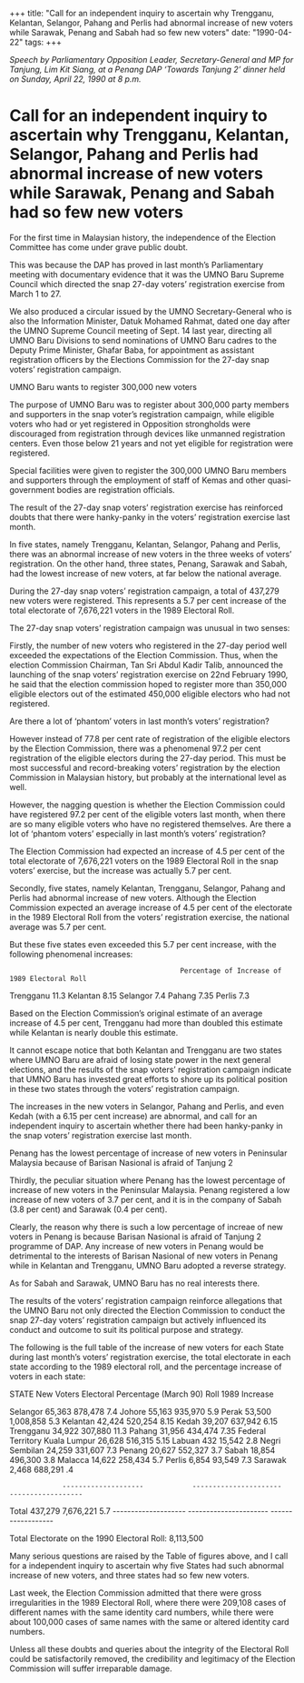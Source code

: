 +++ 
title: "Call for an independent inquiry to ascertain why Trengganu, Kelantan, Selangor, Pahang and Perlis had abnormal increase of new voters while Sarawak, Penang and Sabah had so few new voters"
date: "1990-04-22"
tags:
+++

_Speech by Parliamentary Opposition Leader, Secretary-General and MP for Tanjung, Lim Kit Siang, at a Penang DAP ‘Towards Tanjung 2’ dinner held on Sunday, April 22, 1990 at 8 p.m._

# Call for an independent inquiry to ascertain why Trengganu, Kelantan, Selangor, Pahang and Perlis had abnormal increase of new voters while Sarawak, Penang and Sabah had so few new voters

For the first time in Malaysian history, the independence of the Election Committee has come under grave public doubt.</u>

This was because the DAP has proved in last month’s Parliamentary meeting with documentary evidence that it was the UMNO Baru Supreme Council which directed the snap 27-day voters’ registration exercise from March 1 to 27.

We also produced a circular issued by the UMNO Secretary-General who is also the Information Minister, Datuk Mohamed Rahmat, dated one day after the UMNO Supreme Council meeting of Sept. 14 last year, directing all UMNO Baru Divisions to send nominations of UMNO Baru cadres to the Deputy Prime Minister, Ghafar Baba, for appointment as assistant registration officers by the Elections Commission for the 27-day snap voters’ registration campaign.

UMNO Baru wants to register 300,000 new voters

The purpose of UMNO Baru was to register about 300,000 party members and supporters in the snap voter’s registration campaign, while eligible voters who had or yet registered in Opposition strongholds were discouraged from registration through devices like unmanned registration centers. Even those below 21 years and not yet eligible for registration were registered.

Special facilities were given to register the 300,000 UMNO Baru members and supporters through the employment of staff of Kemas and other quasi-government bodies are registration officials.

The result of the 27-day snap voters’ registration exercise has reinforced doubts that there were hanky-panky in the voters’ registration exercise last month.

In five states, namely Trengganu, Kelantan, Selangor, Pahang and Perlis, there was an abnormal increase of new voters in the three weeks of voters’ registration. On the other hand, three states, Penang, Sarawak and Sabah, had the lowest increase of new voters, at far below the national average.

During the 27-day snap voters’ registration campaign, a total of 437,279 new voters were registered. This represents a 5.7 per cent increase of the total electorate of 7,676,221 voters in the 1989 Electoral Roll.

The 27-day snap voters’ registration campaign was unusual in two senses:

Firstly, the number of new voters who registered in the 27-day period well exceeded the expectations of the Election Commission. Thus, when the election Commission Chairman, Tan Sri Abdul Kadir Talib, announced the launching of the snap voters’ registration exercise on 22nd February 1990, he said that the election commission hoped to register more than 350,000 eligible electors out of the estimated 450,000 eligible electors who had not registered.

Are there a lot of ‘phantom’ voters in last month’s voters’ registration?

However instead of 77.8 per cent rate of registration of the eligible electors by the Election Commission, there was a phenomenal 97.2 per cent registration of the eligible electors during the 27-day period. This must be most successful and record-breaking voters’ registration by the election Commission in Malaysian history, but probably at the international level as well.

However, the nagging question is whether the Election Commission could have registered 97.2 per cent of the eligible voters last month, when there are so many eligible voters who have no registered themselves. Are there a lot of ‘phantom voters’ especially in last month’s voters’ registration?

The Election Commission had expected an increase of 4.5 per cent of the total electorate of 7,676,221 voters on the 1989 Electoral Roll in the snap voters’ exercise, but the increase was actually 5.7 per cent.

Secondly, five states, namely Kelantan, Trengganu, Selangor, Pahang and Perlis had abnormal increase of new voters. Although the Election Commission expected an average increase of 4.5 per cent of the electorate in the 1989 Electoral Roll from the voters’ registration exercise, the national average was 5.7 per cent.

But these five states even exceeded this 5.7 per cent increase, with the following phenomenal increases:

                                              Percentage of Increase of 1989 Electoral Roll
Trengganu   					11.3
Kelantan 					8.15
Selangor 					7.4
Pahang 						7.35
Perlis 						7.3

Based on the Election Commission’s original estimate of an average increase of 4.5 per cent, Trengganu had more than doubled this estimate while Kelantan is nearly double this estimate.

It cannot escape notice that both Kelantan and Trengganu are two states where UMNO Baru are afraid of losing state power in the next general elections, and the results of the snap voters’ registration campaign indicate that UMNO Baru has invested great efforts to shore up its political position in these two states through the voters’ registration campaign.

The increases in the new voters in Selangor, Pahang and Perlis, and even Kedah (with a 6.15 per cent increase) are abnormal, and call for an independent inquiry to ascertain whether there had been hanky-panky in the snap voters’ registration exercise last month.

Penang has the lowest percentage of increase of new voters in Peninsular Malaysia because of Barisan Nasional is afraid of Tanjung 2


Thirdly, the peculiar situation where Penang has the lowest percentage of increase of new voters in the Peninsular Malaysia. Penang registered a low increase of new voters of 3.7 per cent, and it is in the company of Sabah (3.8 per cent) and Sarawak (0.4 per cent).

Clearly, the reason why there is such a low percentage of increae of new voters in Penang is because Barisan Nasional is afraid of Tanjung 2 programme of DAP. Any increase of new voters in Penang would be detrimental to the interests of Barisan Nasional of new voters in Penang while in Kelantan and Trengganu, UMNO Baru adopted a reverse strategy.

As for Sabah and Sarawak, UMNO Baru has no real interests there.

The results of the voters’ registration campaign reinforce allegations that the UMNO Baru not only directed the Election Commission to conduct the snap 27-day voters’ registration campaign but actively influenced its conduct and outcome to suit its political purpose and strategy.

The following is the full table of the increase of new voters for each State during last month’s voters’ registration exercise, the total electorate in each state according to the 1989 electoral roll, and the percentage increase of voters in each state:

STATE   			New Voters   			Electoral  		 Percentage
				(March 90)			Roll 1989		   Increase


Selangor 			65,363				878,478			       7.4
Johore 				55,163				935,970			       5.9
Perak 				53,500			          1,008,858			       5.3
Kelantan 			42,424				520,254			       8.15
Kedah 				39,207				637,942			       6.15
Trengganu 			34,922				307,880			      11.3
Pahang 				31,956				434,474			       7.35
Federal Territory
   Kuala Lumpur 		26,628				516,315			       5.15
   Labuan			      432				  15,542			       2.8
Negri Sembilan 		24,259				331,607			       7.3
Penang 				20,627				552,327			       3.7
Sabah 				18,854				496,300			       3.8
Malacca 			14,622				258,434			       5.7
Perlis 				  6,854				  93,549			       7.3
Sarawak 			  2,468				688,291			         .4

			     --------------------		     ----------------------		------------------
Total 			           437,279			         7,676,221			       5.7
			     --------------------		     ----------------------		------------------

Total Electorate on the 1990 Electoral Roll: 8,113,500

Many serious questions are raised by the Table of figures above, and I call for a independent inquiry to ascertain why five States had such abnormal increase of new voters, and three states had so few new voters.

Last week, the Election Commission admitted that there were gross irregularities in the 1989 Electoral Roll, where there were 209,108 cases of different names with the same identity card numbers, while there were about 100,000 cases of same names with the same or altered identity card numbers.

Unless all these doubts and queries about the integrity of the Electoral Roll could be satisfactorily removed, the credibility and legitimacy of the Election Commission will suffer irreparable damage.
 

